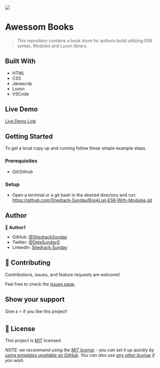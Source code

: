 ![](https://img.shields.io/badge/Microverse-blueviolet)

# Awessom Books

> This repository contains a book store for authors build utilizing ES6 syntax, Modules and Luxon library.


## Built With

- HTML
- CSS
- Javascrip
- Luxon
- VSCode

## Live Demo

[Live Demo Link](https://livedemo.com)


## Getting Started


To get a local copy up and running follow these simple example steps.

### Prerequisites
- Git/Github

### Setup
- Open a terminal or a git bash in the desired directory and run: https://github.com/Shedrack-Sunday/BookList-ES6-With-Modules.git



## Author

👤 **Author1**

- GitHub: [@ShedrackSunday](https://github.com/Shedrack-Sunday)
- Twitter: [@DeleSundayS](https://twitter.com/DeleSundayS)
- LinkedIn: [Shedrack Sunday](https://linkedin.com/in/Shedrack-Sunday)


## 🤝 Contributing

Contributions, issues, and feature requests are welcome!

Feel free to check the [issues page](../../issues/).

## Show your support

Give a ⭐️ if you like this project!

## 📝 License

This project is [MIT](./LICENSE) licensed.

_NOTE: we recommend using the [MIT license](https://choosealicense.com/licenses/mit/) - you can set it up quickly by [using templates available on GitHub](https://docs.github.com/en/communities/setting-up-your-project-for-healthy-contributions/adding-a-license-to-a-repository). You can also use [any other license](https://choosealicense.com/licenses/) if you wish._